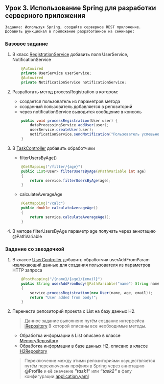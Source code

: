 ## Урок 3. Использование Spring для разработки серверного приложения

    Задание: Используя Spring, создайте серверное REST приложение. Добавить функционал в приложение разработанное на семинаре:

### Базовое задание

1) В класс [RegistrationService](https://github.com/UrijVig/spring/blob/master/sem03/HW_03/my_first_REST/src/main/java/com/example/my_first_REST/service/RegistrationService.java) добавить поля UserService, NotificationService
    ~~~java
        @Autowired
        private UserService userService;
        @Autowired
        private NotificationService notificationService;
    ~~~

2) Разработать метод processRegistration в котором:
    - создается пользователь из параметров метода
    - созданный пользователь добавляется в репозиторий
    - через notificationService выводится сообщение в консоль

    ~~~java
        public void processRegistration(User user) {
            dataProcessingService.addUser(user);
            userService.createUser(user);
            notificationService.sendNotification("Пользователь успешьно зарегистрирован!");
        }
    ~~~

3) В [TaskController](https://github.com/UrijVig/spring/blob/master/sem03/HW_03/my_first_REST/src/main/java/com/example/my_first_REST/controller/TaskController.java) добавить обработчики  
    * filterUsersByAge()
    ~~~java
        @GetMapping("/filter/{age}")
        public List<User> filterUsersByAge(@PathVariable int age)
        {
            return service.filterUsersByAge(age);
        }
    ~~~
    * calculateAverageAge 
    ~~~java
        @GetMapping("/calc")
        public double calculateAverageAge()
        {
            return service.calculateAverageAge();
        }
    ~~~
4) В методе filterUsersByAge параметр age получать через аннотацию @PathVariable

### Задание со звездочкой

1) В классе [UserController](https://github.com/UrijVig/spring/blob/master/sem03/HW_03/my_first_REST/src/main/java/com/example/my_first_REST/controller/UserController.java) добавить обработчик userAddFromParam извлекающий данные для создания пользователя из параметров HTTP запроса
    ~~~java
        @PostMapping("/{name}/{age}/{email}")
        public String userAddFromBody(@PathVariable("name") String name,@PathVariable("age") int age,@PathVariable("email") String email )
        {
            service.processRegistration(new User(name, age, email));
            return "User added from body!";
        }
    ~~~
2) Перенести репозиторий проекта с List<User> на базу данных H2.

    > Данное задание выполнено путём создание интерфейса [iRepository](https://github.com/UrijVig/spring/blob/master/sem03/HW_03/my_first_REST/src/main/java/com/example/my_first_REST/repository/iRepository.java) В которой описаны все необходимые методы. 
    * Обработка информации в List<User> описано в классе [MemoryRepository](https://github.com/UrijVig/spring/blob/master/sem03/HW_03/my_first_REST/src/main/java/com/example/my_first_REST/repository/imp/MemoryRepository.java)  
    * Обработка информации в базе данных H2, описано в классе [H2Repository](https://github.com/UrijVig/spring/blob/master/sem03/HW_03/my_first_REST/src/main/java/com/example/my_first_REST/repository/imp/H2Repository.java)  

    > Переключение между этими репозиториями осуществляется путём переключения профиля в Spring через аннотацию **@Profile** и её значение ***"task1"*** или ***"task2"*** в фалу конфигурации [application.yaml](https://github.com/UrijVig/spring/blob/master/sem03/HW_03/my_first_REST/src/main/resources/application.yaml)